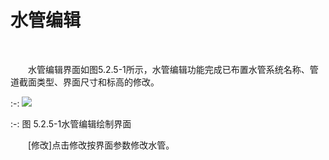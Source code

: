 # 水管编辑
<br/>


&emsp;&emsp;水管编辑界面如图5.2.5-1所示，水管编辑功能完成已布置水管系统名称、管道截面类型、界面尺寸和标高的修改。
<br/>

:-: ![](images/164.png)


:-: 图 5.2.5-1水管编辑绘制界面
<br/>



&emsp;&emsp;[修改]点击修改按界面参数修改水管。